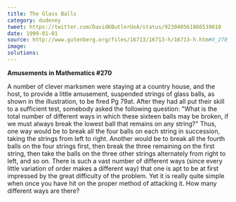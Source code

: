 ```yaml
---
title: The Glass Balls
category: dudeney
tweet: https://twitter.com/DavidKButlerUoA/status/923040561866539010
date: 1999-01-01
source: http://www.gutenberg.org/files/16713/16713-h/16713-h.htm#X_270_THE_GLASS_BALLS
image: 
solutions: 
---
```

**Amusements in Mathematics #270**

A number of clever marksmen were staying at a country house, and the host, to provide a little amusement, suspended strings of glass balls, as shown in the illustration, to be fired Pg 79at. After they had all put their skill to a sufficient test, somebody asked the following question: "What is the total number of different ways in which these sixteen balls may be broken, if we must always break the lowest ball that remains on any string?" Thus, one way would be to break all the four balls on each string in succession, taking the strings from left to right. Another would be to break all the fourth balls on the four strings first, then break the three remaining on the first string, then take the balls on the three other strings alternately from right to left, and so on. There is such a vast number of different ways (since every little variation of order makes a different way) that one is apt to be at first impressed by the great difficulty of the problem. Yet it is really quite simple when once you have hit on the proper method of attacking it. How many different ways are there?